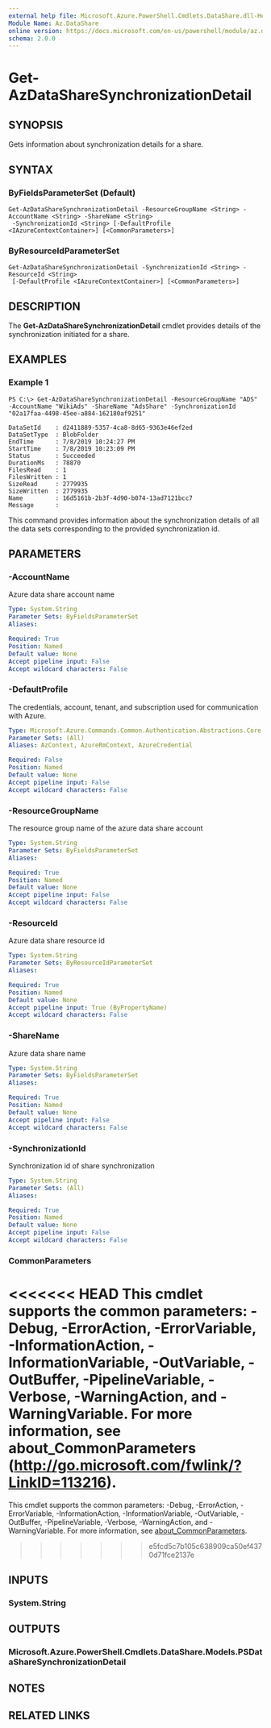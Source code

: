 ```yaml
---
external help file: Microsoft.Azure.PowerShell.Cmdlets.DataShare.dll-Help.xml
Module Name: Az.DataShare
online version: https://docs.microsoft.com/en-us/powershell/module/az.datashare/get-azdatasharesynchronizationdetail
schema: 2.0.0
---
```


# Get-AzDataShareSynchronizationDetail

## SYNOPSIS
Gets information about synchronization details for a share.

## SYNTAX

### ByFieldsParameterSet (Default)
```
Get-AzDataShareSynchronizationDetail -ResourceGroupName <String> -AccountName <String> -ShareName <String>
 -SynchronizationId <String> [-DefaultProfile <IAzureContextContainer>] [<CommonParameters>]
```

### ByResourceIdParameterSet
```
Get-AzDataShareSynchronizationDetail -SynchronizationId <String> -ResourceId <String>
 [-DefaultProfile <IAzureContextContainer>] [<CommonParameters>]
```

## DESCRIPTION
The **Get-AzDataShareSynchronizationDetail** cmdlet provides details of the synchronization initiated for a share.

## EXAMPLES

### Example 1
```
PS C:\> Get-AzDataShareSynchronizationDetail -ResourceGroupName "ADS" -AccountName "WikiAds" -ShareName "AdsShare" -SynchronizationId "02a17faa-4498-45ee-a884-162180af9251"

DataSetId    : d2411889-5357-4ca8-8d65-9363e46ef2ed
DataSetType  : BlobFolder
EndTime      : 7/8/2019 10:24:27 PM
StartTime    : 7/8/2019 10:23:09 PM
Status       : Succeeded
DurationMs   : 78870
FilesRead    : 1
FilesWritten : 1
SizeRead     : 2779935
SizeWritten  : 2779935
Name         : 16d5161b-2b3f-4d90-b074-13ad7121bcc7
Message      :
```

This command provides information about the synchronization details of all the data sets corresponding to the provided synchronization id.

## PARAMETERS

### -AccountName
Azure data share account name

```yaml
Type: System.String
Parameter Sets: ByFieldsParameterSet
Aliases:

Required: True
Position: Named
Default value: None
Accept pipeline input: False
Accept wildcard characters: False
```

### -DefaultProfile
The credentials, account, tenant, and subscription used for communication with Azure.

```yaml
Type: Microsoft.Azure.Commands.Common.Authentication.Abstractions.Core.IAzureContextContainer
Parameter Sets: (All)
Aliases: AzContext, AzureRmContext, AzureCredential

Required: False
Position: Named
Default value: None
Accept pipeline input: False
Accept wildcard characters: False
```

### -ResourceGroupName
The resource group name of the azure data share account

```yaml
Type: System.String
Parameter Sets: ByFieldsParameterSet
Aliases:

Required: True
Position: Named
Default value: None
Accept pipeline input: False
Accept wildcard characters: False
```

### -ResourceId
Azure data share resource id

```yaml
Type: System.String
Parameter Sets: ByResourceIdParameterSet
Aliases:

Required: True
Position: Named
Default value: None
Accept pipeline input: True (ByPropertyName)
Accept wildcard characters: False
```

### -ShareName
Azure data share name

```yaml
Type: System.String
Parameter Sets: ByFieldsParameterSet
Aliases:

Required: True
Position: Named
Default value: None
Accept pipeline input: False
Accept wildcard characters: False
```

### -SynchronizationId
Synchronization id of share synchronization

```yaml
Type: System.String
Parameter Sets: (All)
Aliases:

Required: True
Position: Named
Default value: None
Accept pipeline input: False
Accept wildcard characters: False
```

### CommonParameters
<<<<<<< HEAD
This cmdlet supports the common parameters: -Debug, -ErrorAction, -ErrorVariable, -InformationAction, -InformationVariable, -OutVariable, -OutBuffer, -PipelineVariable, -Verbose, -WarningAction, and -WarningVariable. For more information, see about_CommonParameters (http://go.microsoft.com/fwlink/?LinkID=113216).
=======
This cmdlet supports the common parameters: -Debug, -ErrorAction, -ErrorVariable, -InformationAction, -InformationVariable, -OutVariable, -OutBuffer, -PipelineVariable, -Verbose, -WarningAction, and -WarningVariable. For more information, see [about_CommonParameters](http://go.microsoft.com/fwlink/?LinkID=113216).
>>>>>>> e5fcd5c7b105c638909ca50ef4370d71fce2137e

## INPUTS

### System.String

## OUTPUTS

### Microsoft.Azure.PowerShell.Cmdlets.DataShare.Models.PSDataShareSynchronizationDetail

## NOTES

## RELATED LINKS

